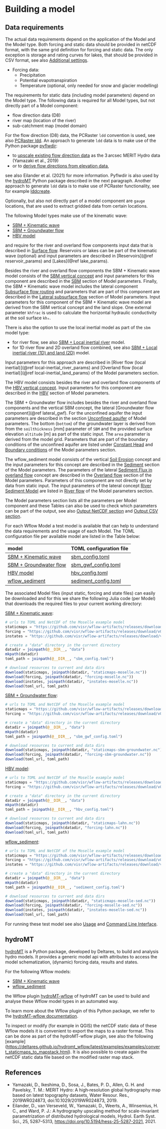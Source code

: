# Building a model

## Data requirements
The actual data requirements depend on the application of the Model and the Model type. Both
forcing and static data should be provided in netCDF format, with the same grid definition
for forcing and static data. The only exception is storage and rating curves for lakes, that
should be provided in CSV format, see also [Additional settings](@ref).

* Forcing data:
  - Precipitation
  - Potential evapotranspiration
  - Temperature (optional, only needed for snow and glacier modelling)

The requirements for static data (including model parameters) depend on the Model type. The 
following data is required for all Model types, but not directly part of a Model component:

+ flow direction data (D8)
+ river map (location of the river)
+ sub-catchment map (model domain)

For the flow direction (D8) data, the PCRaster `ldd` convention is used, see also [PCRaster
ldd](https://pcraster.geo.uu.nl/pcraster/4.3.1/documentation/pcraster_manual/sphinx/secdatbase.html#ldd-data-type).
An approach to generate `ldd` data is to make use of the Python package
[pyflwdir](https://github.com/Deltares/pyflwdir): 

+ to [upscale existing flow direction
  data](https://deltares.github.io/pyflwdir/latest/upscaling.html) as the 3 arcsec MERIT
  Hydro data (Yamazaki et al., 2019)
+ or to [derive flow directions from elevation
  data](https://deltares.github.io/pyflwdir/latest/from_dem.html),

see also Eilander et al. (2021) for more information. 
Pyflwdir is also used by the [hydroMT](@ref) Python package described in the next paragraph.
Another approach to generate `ldd` data is to make use of PCRaster functionality, see for
example
[lddcreate](https://pcraster.geo.uu.nl/pcraster/4.3.1/documentation/pcraster_manual/sphinx/op_lddcreate.html).

Optionally, but also not directly part of a model component are `gauge` locations, that are
used to extract gridded data from certain locations.

The following Model types make use of the kinematic wave:
+ [SBM + Kinematic wave](@ref)
+ [SBM + Groundwater flow](@ref)
+ [HBV model](@ref)

and require for the river and overland flow components input data that is described in [Surface
flow](@ref). Reservoirs or lakes can be part of the kinematic wave (optional) and input
parameters are described in [Reservoirs](@ref reservoir_params) and [Lakes](@ref
lake_params).

Besides the river and overland flow components the SBM + Kinematic wave model consists of
the [SBM vertical concept](@ref) and input parameters for this component are described in
the [SBM](@ref) section of Model parameters. Finally, the SBM + Kinematic wave model
includes the lateral component [Subsurface flow routing](@ref) and parameters that are part
of this component are described in the [Lateral subsurface flow](@ref) section of Model
parameters. Input parameters for this component of the SBM + Kinematic wave model are
derived from the SBM vertical concept and the land slope. One external parameter `khfrac` is
used to calculate the horizontal hydraulic conductivity at the soil surface `kh₀`.

There is also the option to use the local inertial model as part of the `sbm` model type:
+ for river flow, see also  [SBM + Local inertial river](@ref) model. 
+ for 1D river flow and 2D overland flow combined, see also [SBM + Local inertial river (1D)
  and land (2D)](@ref) model.

Input parameters for this approach are described in [River flow (local inertial)](@ref
local-inertial_river_params) and [Overland flow (local
inertial)](@ref local-inertial_land_params) of the Model parameters section.

The HBV model consists besides the river and overland flow components of the [HBV vertical
concept](@ref). Input parameters for this component are described in the [HBV](@ref) section
of Model parameters.

The SBM + Groundwater flow includes besides the river and overland flow components and the
vertical SBM concept, the lateral [Groundwater flow component](@ref lateral_gwf). For the
unconfined aquifer the input parameters are described in the section [Unconfined
aquifer](@ref) of Model parameters. The bottom (`bottom`) of the groundwater layer is
derived from from the `soilthickness` [mm] parameter of `SBM` and the provided surface
elevation `altitude` [m] as part of the static input. The `area` parameter is derived from
the model grid. Parameters that are part of the boundary conditions of the unconfined
aquifer are listed under [Constant Head](@ref) and [Boundary conditions](@ref) of the Model
parameters section.

The wflow_sediment model consists of the vertical [Soil Erosion](@ref) concept and the input
parameters for this concept are described in the [Sediment](@ref) section of the Model
parameters. The parameters of the lateral [Sediment Flux in overland flow](@ref) concept are
described in the [Overland flow](@ref) section of the Model parameters. Parameters of this
component are not directly set by data from static input. The input parameters of the
lateral concept [River Sediment Model](@ref) are listed in [River flow](@ref) of the Model
parameters section.

The Model parameters section lists all the parameters per Model component and these Tables
can also be used to check which parameters can be part of the output, see also [Output
NetCDF section](@ref) and [Output CSV section](@ref).

For each Wflow Model a test model is available that can help to understand the data
requirements and the usage of each Model. The TOML configuration file per available model
are listed in the Table below:

|  model  | TOML configuration file |
|:--------------- | ------------------|
| [SBM + Kinematic wave](@ref) | [sbm_config.toml](https://raw.githubusercontent.com/Deltares/Wflow.jl/master/test/sbm_config.toml) |      
| [SBM + Groundwater flow](@ref) | [sbm\_gwf\_config.toml](https://raw.githubusercontent.com/Deltares/Wflow.jl/master/test/sbm_gwf_config.toml) | 
| [HBV model](@ref) | [hbv_config.toml](https://raw.githubusercontent.com/Deltares/Wflow.jl/master/test/hbv_config.toml) | 
| [wflow_sediment](@ref) | [sediment_config.toml](https://raw.githubusercontent.com/Deltares/Wflow.jl/master/test/sediment_config.toml) |

The associated Model files (input static, forcing and state files) can easily be downloaded
and for this we share the following Julia code (per Model) that downloads the required files
to your current working directory:

[SBM + Kinematic wave](@ref):
```julia
# urls to TOML and NetCDF of the Moselle example model
staticmaps = "https://github.com/visr/wflow-artifacts/releases/download/v0.2.4/staticmaps-moselle.nc"
forcing = "https://github.com/visr/wflow-artifacts/releases/download/v0.2.0/forcing-2000.nc"
instates = "https://github.com/visr/wflow-artifacts/releases/download/v0.2.2/instates-moselle.nc"

# create a "data" directory in the current directory
datadir = joinpath(@__DIR__, "data")
mkpath(datadir)
toml_path = joinpath(@__DIR__, "sbm_config.toml")

# download resources to current and data dirs
download(staticmaps, joinpath(datadir, "staticmaps-moselle.nc"))
download(forcing, joinpath(datadir, "forcing-moselle.nc"))
download(instates, joinpath(datadir, "instates-moselle.nc"))
download(toml_url, toml_path)
```

[SBM + Groundwater flow](@ref):
```julia
# urls to TOML and NetCDF of the Moselle example model
staticmaps = "https://github.com/visr/wflow-artifacts/releases/download/v0.2.2/staticmaps-sbm-groundwater.nc"
forcing = "https://github.com/visr/wflow-artifacts/releases/download/v0.2.1/forcing-sbm-groundwater.nc"

# create a "data" directory in the current directory
datadir = joinpath(@__DIR__, "data")
mkpath(datadir)
toml_path = joinpath(@__DIR__, "sbm_gwf_config.toml")

# download resources to current and data dirs
download(staticmaps, joinpath(datadir, "staticmaps-sbm-groundwater.nc"))
download(forcing, joinpath(datadir, "forcing-sbm-groundwater.nc"))
download(toml_url, toml_path)
```

[HBV model](@ref):
```julia
# urls to TOML and NetCDF of the Moselle example model
staticmaps = "https://github.com/visr/wflow-artifacts/releases/download/v0.2.1/staticmaps-lahn.nc"
forcing = "https://github.com/visr/wflow-artifacts/releases/download/v0.2.0/forcing-lahn.nc"

# create a "data" directory in the current directory
datadir = joinpath(@__DIR__, "data")
mkpath(datadir)
toml_path = joinpath(@__DIR__, "hbv_config.toml")

# download resources to current and data dirs
download(staticmaps, joinpath(datadir, "staticmaps-lahn.nc"))
download(forcing, joinpath(datadir, "forcing-lahn.nc"))
download(toml_url, toml_path)
```

[wflow_sediment](@ref):
```julia
# urls to TOML and NetCDF of the Moselle example model
staticmaps = "https://github.com/visr/wflow-artifacts/releases/download/v0.2.3/staticmaps-moselle-sed.nc"
forcing = "https://github.com/visr/wflow-artifacts/releases/download/v0.2.3/forcing-moselle-sed.nc"
instates = "https://github.com/visr/wflow-artifacts/releases/download/v0.2.0/instates-moselle-sed.nc"

# create a "data" directory in the current directory
datadir = joinpath(@__DIR__, "data")
mkpath(datadir)
toml_path = joinpath(@__DIR__, "sediment_config.toml")

# download resources to current and data dirs
download(staticmaps, joinpath(datadir, "staticmaps-moselle-sed.nc"))
download(forcing, joinpath(datadir, "forcing-moselle-sed.nc"))
download(instates, joinpath(datadir, "instates-moselle-sed.nc"))
download(toml_url, toml_path)
```

For running these test model see also [Usage](@ref) and [Command Line Interface](@ref).

## hydroMT
[hydroMT](https://github.com/Deltares/hydromt) is a Python package, developed by Deltares,
to build and analysis hydro models. It provides a generic model api with attributes to
access the model schematization, (dynamic) forcing data, results and states.

For the following Wflow models:
  - [SBM + Kinematic wave](@ref) 
  - [wflow_sediment](@ref)

the Wflow plugin [hydroMT-wflow](https://github.com/Deltares/hydromt_wflow) of hydroMT can
be used to build and analyse these Wflow model types in an automated way.

To learn more about the Wflow plugin of this Python package, we refer to the [hydroMT-wflow
documentation](https://deltares.github.io/hydromt_wflow/latest/index.html).

To inspect or modify (for example in QGIS) the netCDF static data of these Wflow models it
is convenient to export the maps to a raster format. This can be done as part of the
hydroMT-wflow plugin, see also the following [example]
(https://deltares.github.io/hydromt_wflow/latest/examples/examples/convert_staticmaps_to_mapstack.html).
It is also possible to create again the netCDF static data file based on the modified raster
map stack.


## References
+ Yamazaki, D., Ikeshima, D., Sosa, J., Bates, P. D., Allen, G. H. and Pavelsky, T. M.:
  MERIT Hydro: A high‐resolution global hydrography map based on latest topography datasets,
  Water Resour. Res., 2019WR024873, doi:10.1029/2019WR024873, 2019.
+ Eilander, D., van Verseveld, W., Yamazaki, D., Weerts, A., Winsemius, H. C., and Ward, P.
  J.: A hydrography upscaling method for scale-invariant parametrization of distributed
  hydrological models, Hydrol. Earth Syst. Sci., 25, 5287–5313,
  <https://doi.org/10.5194/hess-25-5287-2021>, 2021.